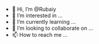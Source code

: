 - 👋 Hi, I’m @Rubaiy
- 👀 I’m interested in ...
- 🌱 I’m currently learning ...
- 💞️ I’m looking to collaborate on ...
- 📫 How to reach me ...

<!---
Rubaiy/Rubaiy is a ✨ special ✨ repository because its `README.md` (this file) appears on your GitHub profile.
You can click the Preview link to take a look at your changes.
--->
